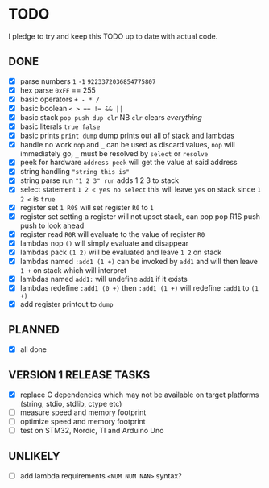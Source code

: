 # TODO

I pledge to try and keep this TODO up to date with actual code.

## DONE

- [x] parse numbers     `1` `-1` `9223372036854775807`
- [x] hex parse         `0xFF` == 255
- [x] basic operators	`+ - * /`
- [x] basic boolean     `< > == != && ||`
- [x] basic stack       `pop push dup clr` NB `clr` clears _everything_
- [x] basic literals    `true false`
- [x] basic prints      `print dump`  dump prints out all of stack and lambdas
- [x] handle no work    `nop` and `_` can be used as discard values, `nop` will immediately go, `_` must be resolved by `select` or `resolve`   
- [x] peek for hardware `address peek` will get the value at said address
- [x] string handling   `"string this is"`
- [x] string parse run  `"1 2 3" run` adds 1 2 3 to stack
- [x] select statement  `1 2 < yes no select` this will leave `yes` on stack since `1 2 <` is `true`
- [x] register set      `1 R0S` will set register `R0` to `1`
- [x] register set      setting a register will not upset stack, can pop pop R1S push push to look ahead   
- [x] register read     `R0R` will evaluate to the value of register `R0`
- [x] lambdas nop       `()` will simply evaluate and disappear
- [x] lambdas pack      `(1 2)` will be evaluated and leave `1 2` on stack
- [x] lambdas named     `:add1 (1 +)` can be invoked by `add1` and will then leave `1 +` on stack which will interpret
- [x] lambdas named     `add1:` will undefine `add1` if it exists
- [x] lambdas redefine  `:add1 (0 +)` then `:add1 (1 +)` will redefine `:add1` to `(1 +)`
- [x] add register printout to `dump`  

## PLANNED

- [x] all done

## VERSION 1 RELEASE TASKS

- [x] replace C dependencies which may not be available on target platforms (string, stdio, stdlib, ctype etc)
- [ ] measure speed and memory footprint
- [ ] optimize speed and memory footprint
- [ ] test on STM32, Nordic, TI and Arduino Uno

## UNLIKELY

- [ ] add lambda requirements `<NUM NUM NAN>` syntax?
